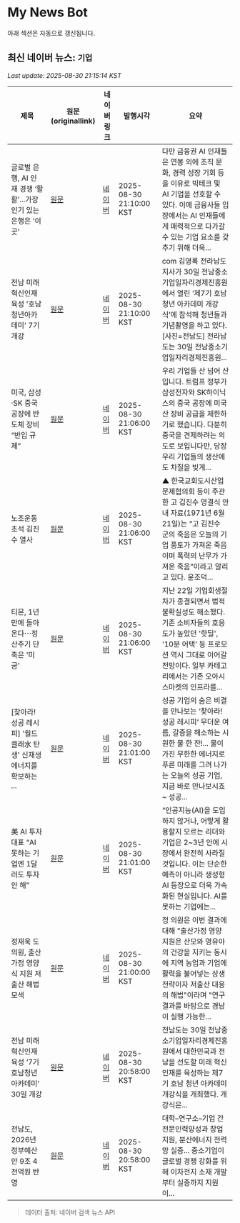 # My News Bot

아래 섹션은 자동으로 갱신됩니다.

<!-- NEWS:START -->
## 최신 네이버 뉴스: `기업`
_Last update: 2025-08-30 21:15:14 KST_

| 제목 | 원문(originallink) | 네이버 링크 | 발행시각 | 요약 |
|---|---|---|---|---|
| 글로벌 은행, AI 인재 경쟁 ‘활활’...가장 인기 있는 은행은 ‘이곳’ | [원문](https://www.ekn.kr/web/view.php?key=20250830021551819) | [네이버](https://www.ekn.kr/web/view.php?key=20250830021551819) | 2025-08-30 21:10:00 KST | 다만 금융권 AI 인재들은 연봉 외에 조직 문화, 경력 성장 기회 등을 이유로 빅테크 및 AI 기업을 선호할 수 있다. 이에 금융사들 입장에서는 AI 인재들에게 매력적으로 다가갈 수 있는 기업 요소를 갖추기 위해 더욱... |
| 전남 미래 혁신인재 육성 '호남청년아카데미' 7기 개강 | [원문](https://www.ajunews.com/view/20250830210556773) | [네이버](https://www.ajunews.com/view/20250830210556773) | 2025-08-30 21:10:00 KST | com 김영록 전라남도지사가 30일 전남중소기업일자리경제진흥원에서 열린 ‘제7기 호남 청년 아카데미 개강식’에 참석해 청년들과 기념촬영을 하고 있다.[사진=전남도] 전라남도는 30일 전남중소기업일자리경제진흥원... |
| 미국, 삼성·SK 중국 공장에 반도체 장비 “반입 규제” | [원문](https://news.kbs.co.kr/news/pc/view/view.do?ncd=8344477&ref=A) | [네이버](https://n.news.naver.com/mnews/article/056/0012019463?sid=101) | 2025-08-30 21:06:00 KST | 우리 기업들 산 넘어 산입니다. 트럼프 정부가 삼성전자와 SK하이닉스의 중국 공장에 미국산 장비 공급을 제한하기로 했습니다. 다분히 중국을 견제하려는 의도로 보입니다만, 당장 우리 기업들의 생산에도 차질을 빚게... |
| 노조운동 초석 김진수 열사 | [원문](https://www.ohmynews.com/NWS_Web/View/at_pg.aspx?CNTN_CD=A0003160517&CMPT_CD=P0010&utm_source=naver&utm_medium=newsearch&utm_campaign=naver_news) | [네이버](https://n.news.naver.com/mnews/article/047/0002486344?sid=102) | 2025-08-30 21:06:00 KST | ▲  한국교회도시산업문제협의회 등이 주관한 고 김진수 영결식 안내 자료(1971년 6월 21일)는 “고 김진수 군의 죽음은 오늘의 기업 풍토가 가져온 죽음이며 폭력의 난무가 가져온 죽음”이라고 알리고 있다. 윤조덕... |
| 티몬, 1년 만에 돌아온다⋯정산주기 단축은 '미궁' | [원문](http://www.inews24.com/view/1881592) | [네이버](https://n.news.naver.com/mnews/article/031/0000961254?sid=101) | 2025-08-30 21:06:00 KST | 지난 22일 기업회생절차가 종결되면서 법적 불확실성도 해소했다. 기존 소비자들의 호응도가 높았던 '핫딜', '10분 어택' 등 프로모션 역시 그대로 이어갈 전망이다. 일부 카테고리에서는 기존 오아시스마켓의 인프라를... |
| [찾아라! 성공 레시피] '월드 클래水 탄생' 신재생 에너지를 확보하는 ... | [원문](http://www.yonhapnewstv.co.kr/MYH20250829175628471) | [네이버](https://n.news.naver.com/mnews/article/422/0000776119?sid=102) | 2025-08-30 21:01:00 KST | 성공 기업의 숨은 비결을 만나보는 ‘찾아라! 성공 레시피‘ 무더운 여름, 갈증을 해소하는 시원한 물 한 잔!... 물이 가진 무한한 에너지로 푸른 미래를 그려 나가는 오늘의 성공 기업, 지금 바로 만나보시죠~ 성공... |
| 美 AI 투자 대표 “AI 못하는 기업엔 1달러도 투자 안 해” | [원문](https://www.mk.co.kr/article/11406214) | [네이버](https://n.news.naver.com/mnews/article/024/0000099583?sid=102) | 2025-08-30 21:01:00 KST | “인공지능(AI)을 도입하지 않거나, 어떻게 활용할지 모르는 리더와 기업은 2~3년 안에 시장에서 완전히 사라질 것입니다. 이는 단순한 예측이 아니라 생성형 AI 등장으로 더욱 가속화된 현실입니다. AI를 못하는 기업에는... |
| 정재욱 도의원, 출산가정 영양식 지원 저출산 해법 모색 | [원문](https://www.gnnews.co.kr/news/articleView.html?idxno=617580) | [네이버](https://www.gnnews.co.kr/news/articleView.html?idxno=617580) | 2025-08-30 21:00:00 KST | 정 의원은 이번 결과에 대해 "출산가정 영양 지원은 산모와 영유아의 건강을 지키는 동시에 지역 농업과 기업에 활력을 불어넣는 상생 전략이자 저출산 대응의 해법"이라며 "연구 결과를 바탕으로 경남이 실행 가능한... |
| 전남 미래 혁신인재 육성 ‘7기 호남청년아카데미’ 30일 개강 | [원문](http://www.breaknews.com/1144045) | [네이버](http://www.breaknews.com/1144045) | 2025-08-30 20:58:00 KST | 전남도는 30일 전남중소기업일자리경제진흥원에서 대한민국과 전남을 선도할 미래 혁신 인재를 육성하는 제7기 호남 청년 아카데미 개강식을 개최했다. 개강식은... |
| 전남도, 2026년 정부예산안 9조 4천억원 반영 | [원문](http://www.breaknews.com/1144052) | [네이버](http://www.breaknews.com/1144052) | 2025-08-30 20:58:00 KST | 대학–연구소–기업 간 전문인력양성과 창업지원, 분산에너지 전력망 실증... 중소기업이 글로벌 경쟁 강화를 위해 이차전지 소재 개발부터 실증까지 지원이... |

> 데이터 출처: 네이버 검색 뉴스 API
<!-- NEWS:END -->
